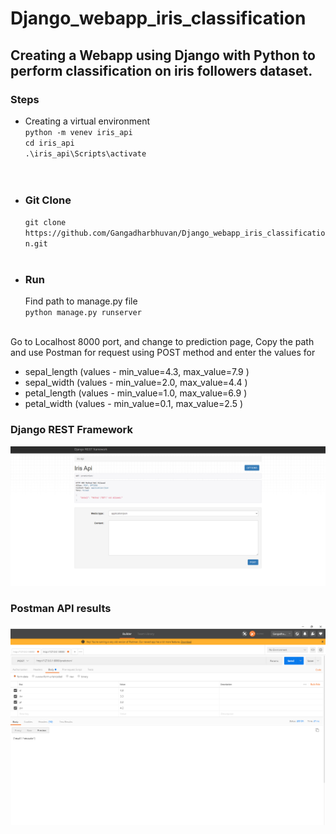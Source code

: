 # Django_webapp_iris_classification

## Creating a Webapp using Django with Python to perform classification on iris followers dataset.

### Steps
- Creating a virtual environment <br>
  `python -m venev iris_api`    <br> 
  `cd iris_api`                 <br>
  `.\iris_api\Scripts\activate` <br>
  <br>
  <br>

- ### Git Clone
  `git clone https://github.com/Gangadharbhuvan/Django_webapp_iris_classification.git`    <br> <br>

- ### Run
  Find path to manage.py file <br>
  `python manage.py runserver` <br> <br>
  



Go to Localhost 8000 port, and change to prediction page, Copy the path and use Postman for request using POST method and enter the values for 
- sepal_length  (values - min_value=4.3, max_value=7.9 )
- sepal_width   (values - min_value=2.0, max_value=4.4 )
- petal_length  (values - min_value=1.0, max_value=6.9 )
- petal_width   (values - min_value=0.1, max_value=2.5 )

<!--- 
### Home page
![Homepage](https://github.com/Gangadharbhuvan/Django_webapp_iris_classification/blob/main/iris_classification/templates/iris_app/images/homepage.png)


### Prediction page
![Predictionpage](https://github.com/Gangadharbhuvan/Django_webapp_iris_classification/blob/main/iris_classification/templates/iris_app/images/predictionpage.png)

---->
### Django REST Framework
![Django REST Framewrok](https://github.com/Gangadharbhuvan/Django_webapp_iris_classification/blob/main/iris_classification/templates/iris_app/images/django_rest_framework.png)

### Postman API results
![Postman api](https://github.com/Gangadharbhuvan/Django_webapp_iris_classification/blob/main/iris_classification/templates/iris_app/images/iris_api.png)
